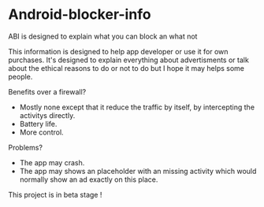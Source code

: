 # Android-blocker-info
ABI is designed to explain what you can block an what not


This information is designed to help app developer or use it for own purchases. It's designed to explain everything about advertisments or talk about the ethical reasons to do or not to do but I hope it may helps some people. 


Benefits over a firewall?
* Mostly none except that it reduce the traffic by itself, by intercepting the activitys directly.
* Battery life.
* More control.


Problems?
* The app may crash.
* The app may shows an placeholder with an missing activity which would normally show an ad exactly on this place.


This project is in beta stage ! 
